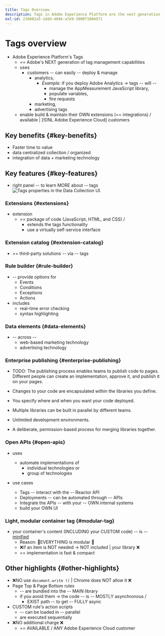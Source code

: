 ```yaml
---
title: Tags Overview
description: Tags in Adobe Experience Platform are the next generation of tag management capabilities from Adobe. Tags give customers a simple way to deploy and manage all of the analytics, marketing, and advertising tags necessary to power relevant customer experiences.
exl-id: 23d882a5-1ddd-404b-a7e9-3000f1804971
---
```

# Tags overview

* Adobe Experience Platform's Tags
  * == Adobe's NEXT generation of tag management capabilities
  * uses
    * customers -- can easily -- deploy & manage
      * analytics,
        * _Example:_ if you deploy Adobe Analytics -> tags -- will --
          * manage the AppMeasurement JavaScript library,
          * populate variables,
          * fire requests
      * marketing,
      * advertising tags
  * enable build & maintain their OWN extensions (== integrations) / available | [!DNL Adobe Experience Cloud] customers

## Key benefits {#key-benefits}

* Faster time to value
* data centralized collection / organized
* integration of data + marketing technology

## Key features {#key-features}

* right panel -- to learn MORE about -- tags
  ![Tags properties in the Data Collection UI.](./images/ui/tags-overview/tags-properties.png)

### Extensions {#extensions}

* extension
  * == package of code (JavaScript, HTML, and CSS) / 
    * extends the tags functionality
    * use a virtually self-service interface

### Extension catalog {#extension-catalog}

* == third-party solutions -- via -- tags

### Rule builder {#rule-builder}

* -- provide options for
  * Events
  * Conditions
  * Exceptions
  * Actions
* includes
  * real-time error checking
  * syntax highlighting

### Data elements {#data-elements}

* -- across -- 
  * web-based marketing technology
  * advertising technology

### Enterprise publishing {#enterprise-publishing}

* TODO:
The publishing process enables teams to publish code to pages. 
Different people can create an implementation, approve it, and publish it on your pages.

* Changes to your code are encapsulated within the libraries you define.
* You specify where and when you want your code deployed.
* Multiple libraries can be built in parallel by different teams.
* Unlimited development environments.
* A deliberate, permission-based process for merging libraries together.

### Open APIs {#open-apis}

* uses
  * automate implementations of 
    * individual technologies or
    * group of technologies

* use cases
  * Tags -- interact with the -- Reactor API
  * Deployments -- can be automated through -- APIs
  * Integrate the APIs -- with your -- OWN internal systems
  * build your OWN UI 

### Light, modular container tag {#modular-tag}

* your container's content (INCLUDING your CUSTOM code) -- is -- [minified](./ui/publishing/builds.md)
  * Reason: 🧠EVERYTHING is modular 🧠
  * ❌if an item is NOT needed -> NOT included | your library ❌
  * == implementation is fast & compact

## Other highlights {#other-highlights}

* ❌NO use `document.write ()` | Chrome does NOT allow it ❌
* Page Top & Page Bottom rules
  * -- are bundled into the -- MAIN library
  * if you avoid them -> the code -- is -- MOSTLY asynchronous / 
    * EXIST path -- to get -- FULLY async
* CUSTOM rule's action scripts 
  * -- can be loaded in -- parallel
  * are executed sequentially
* ❌NO additional charge ❌
  * == AVAILABLE / ANY Adobe Experience Cloud customer
